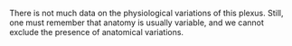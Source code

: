 There is not much data on the physiological variations of this plexus. Still, one must remember that anatomy is usually variable, and we cannot exclude the presence of anatomical variations.
